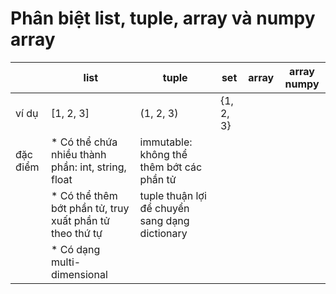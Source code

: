 # Phân biệt list, tuple, array và numpy array
|  | list | tuple | set | array | array numpy |
| --- | --- | --- | --- | ---| ---|
| ví dụ | [1, 2, 3] | (1, 2, 3) | {1, 2, 3} | 
| đặc điểm | * Có thể chứa nhiều thành phần: int, string, float | immutable: không thể thêm bớt các phần tử |
| | * Có thể thêm bớt phần tử, truy xuất phần tử theo thứ tự | tuple thuận lợi để chuyển sang dạng dictionary | 
| | * Có dạng multi-dimensional | 


